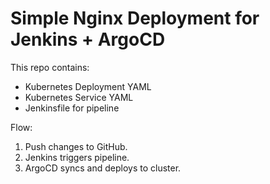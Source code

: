 # Simple Nginx Deployment for Jenkins + ArgoCD

This repo contains:
- Kubernetes Deployment YAML
- Kubernetes Service YAML
- Jenkinsfile for pipeline

Flow:
1. Push changes to GitHub.
2. Jenkins triggers pipeline.
3. ArgoCD syncs and deploys to cluster.

